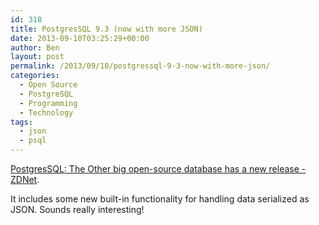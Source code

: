 ```yaml
---
id: 318
title: PostgresSQL 9.3 (now with more JSON)
date: 2013-09-10T03:25:29+00:00
author: Ben
layout: post
permalink: /2013/09/10/postgressql-9-3-now-with-more-json/
categories:
  - Open Source
  - PostgreSQL
  - Programming
  - Technology
tags:
  - json
  - psql
---
```

[PostgresSQL: The Other big open-source database has a new release - ZDNet](http://www.zdnet.com/postgressql-the-other-big-open-source-database-has-a-new-release-7000020366/).

It includes some new built-in functionality for handling data serialized as JSON. Sounds really interesting!